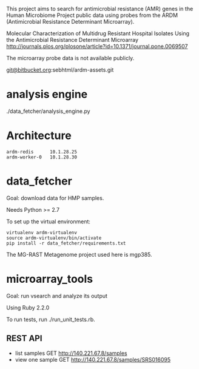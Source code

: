 This project aims to search for antimicrobial resistance (AMR) genes in
the Human Microbiome Project public data using probes from the
ARDM (Antimicrobial Resistance Determinant Microarray).

Molecular Characterization of Multidrug Resistant Hospital Isolates Using the Antimicrobial Resistance Determinant Microarray
http://journals.plos.org/plosone/article?id=10.1371/journal.pone.0069507

The microarray probe data is not available publicly.

git@bitbucket.org:sebhtml/ardm-assets.git


analysis engine
===============

./data_fetcher/analysis_engine.py

Architecture
============

    ardm-redis      10.1.28.25
    ardm-worker-0   10.1.28.30


data_fetcher
============

Goal: download data for HMP samples.

Needs Python >= 2.7

To set up the virtual environment:

    virtualenv ardm-virtualenv
    source ardm-virtualenv/bin/activate
    pip install -r data_fetcher/requirements.txt

The MG-RAST Metagenome project used here is mgp385.


microarray_tools
================

Goal: run vsearch and analyze its output

Using Ruby 2.2.0

To run tests, run ./run_unit_tests.rb.



REST API
--------

- list samples GET http://140.221.67.8/samples
- view one sample GET http://140.221.67.8/samples/SRS016095
